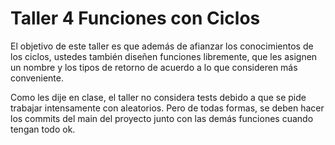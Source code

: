 # Taller 4 Funciones con Ciclos

El objetivo de este taller es que además de afianzar los conocimientos de los ciclos, ustedes también diseñen funciones libremente, que les asignen un nombre y los tipos de retorno de acuerdo a lo que consideren más conveniente. 

Como les dije en clase, el taller no considera tests debido a que se pide trabajar intensamente con aleatorios. Pero de todas formas, se deben hacer los commits del main del proyecto junto con las demás funciones cuando tengan todo ok. 





